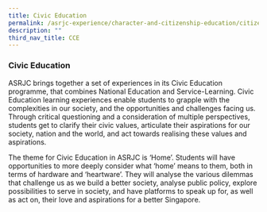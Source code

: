 ```yaml
---
title: Civic Education
permalink: /asrjc-experience/character-and-citizenship-education/citizenship-education/
description: ""
third_nav_title: CCE
---
```

### Civic Education

ASRJC brings together a set of experiences in its Civic Education programme, that combines National Education and Service-Learning. Civic Education learning experiences enable students to grapple with the complexities in our society, and the opportunities and challenges facing us. Through critical questioning and a consideration of multiple perspectives, students get to clarify their civic values, articulate their aspirations for our society, nation and the world, and act towards realising these values and aspirations.

The theme for Civic Education in ASRJC is ‘Home’. Students will have opportunities to more deeply consider what ‘home’ means to them, both in terms of hardware and ‘heartware’. They will analyse the various dilemmas that challenge us as we build a better society, analyse public policy, explore possibilities to serve in society, and have platforms to speak up for, as well as act on, their love and aspirations for a better Singapore.